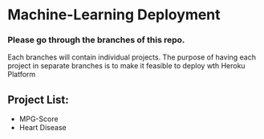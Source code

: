 # Machine-Learning Deployment

### Please go through the branches of this repo.
Each branches will contain individual projects.
The purpose of having each project in separate branches is to make it feasible to deploy wth Heroku Platform

## Project List:
- MPG-Score
- Heart Disease
